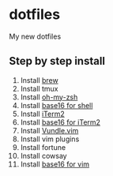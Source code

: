 # dotfiles
My new dotfiles

## Step by step install

1. Install [brew](http://brew.sh)
2. Install tmux
3. Install [oh-my-zsh](https://github.com/robbyrussell/oh-my-zsh)
4. Install [base16 for shell](https://github.com/chriskempson/base16-shell)
3. Install [iTerm2](https://github.com/gmarik/Vundle.vim)
4. Install [base16 for iTerm2](https://github.com/chriskempson/base16-iterm2)
5. Install [Vundle.vim](https://github.com/gmarik/Vundle.vim)
6. Install vim plugins
7. Install fortune
8. Install cowsay
7. Install [base16 for vim](https://github.com/chriskempson/base16-vim)

